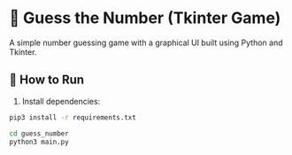 # 🎯 Guess the Number (Tkinter Game)

A simple number guessing game with a graphical UI built using Python and Tkinter.

## 🚀 How to Run

1. Install dependencies:

```bash
pip3 install -r requirements.txt
```

```bash
cd guess_number
python3 main.py
```

